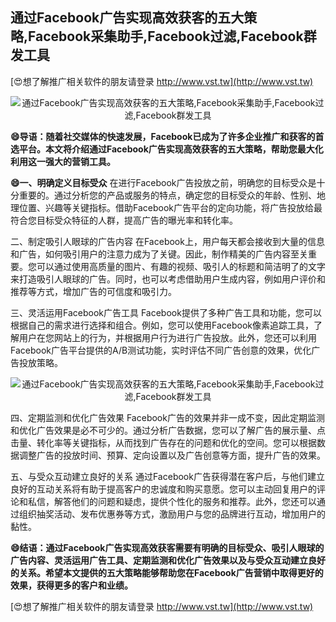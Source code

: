 ## **通过Facebook广告实现高效获客的五大策略,Facebook采集助手,Facebook过滤,Facebook群发工具**

[😍想了解推广相关软件的朋友请登录 http://www.vst.tw](http://www.vst.tw)

 <center><img src="https://vst.tw/MP4/tuiguang/png/1.png" alt="通过Facebook广告实现高效获客的五大策略,Facebook采集助手,Facebook过滤,Facebook群发工具"></center>

**😄导语：随着社交媒体的快速发展，Facebook已成为了许多企业推广和获客的首选平台。本文将介绍通过Facebook广告实现高效获客的五大策略，帮助您最大化利用这一强大的营销工具。**

**😄一、明确定义目标受众**
在进行Facebook广告投放之前，明确您的目标受众是十分重要的。通过分析您的产品或服务的特点，确定您的目标受众的年龄、性别、地理位置、兴趣等关键指标。借助Facebook广告平台的定向功能，将广告投放给最符合您目标受众特征的人群，提高广告的曝光率和转化率。

二、制定吸引人眼球的广告内容
在Facebook上，用户每天都会接收到大量的信息和广告，如何吸引用户的注意力成为了关键。因此，制作精美的广告内容至关重要。您可以通过使用高质量的图片、有趣的视频、吸引人的标题和简洁明了的文字来打造吸引人眼球的广告。同时，也可以考虑借助用户生成内容，例如用户评价和推荐等方式，增加广告的可信度和吸引力。

三、灵活运用Facebook广告工具
Facebook提供了多种广告工具和功能，您可以根据自己的需求进行选择和组合。例如，您可以使用Facebook像素追踪工具，了解用户在您网站上的行为，并根据用户行为进行广告投放。此外，您还可以利用Facebook广告平台提供的A/B测试功能，实时评估不同广告创意的效果，优化广告投放策略。

 <center><img src="https://vst.tw/MP4/tuiguang/png/0.png" alt="通过Facebook广告实现高效获客的五大策略,Facebook采集助手,Facebook过滤,Facebook群发工具"></center>

四、定期监测和优化广告效果
Facebook广告的效果并非一成不变，因此定期监测和优化广告效果是必不可少的。通过分析广告数据，您可以了解广告的展示量、点击量、转化率等关键指标，从而找到广告存在的问题和优化的空间。您可以根据数据调整广告的投放时间、预算、定向设置以及广告创意等方面，提升广告的效果。

五、与受众互动建立良好的关系
通过Facebook广告获得潜在客户后，与他们建立良好的互动关系将有助于提高客户的忠诚度和购买意愿。您可以主动回复用户的评论和私信，解答他们的问题和疑虑，提供个性化的服务和推荐。此外，您还可以通过组织抽奖活动、发布优惠券等方式，激励用户与您的品牌进行互动，增加用户的黏性。

**😄结语：通过Facebook广告实现高效获客需要有明确的目标受众、吸引人眼球的广告内容、灵活运用广告工具、定期监测和优化广告效果以及与受众互动建立良好的关系。希望本文提供的五大策略能够帮助您在Facebook广告营销中取得更好的效果，获得更多的客户和业绩。**

[😍想了解推广相关软件的朋友请登录 http://www.vst.tw](http://www.vst.tw)



